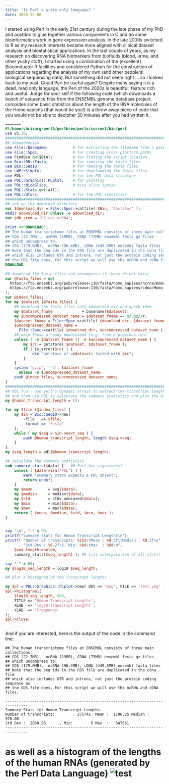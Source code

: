 ```yaml
---
title: "Is Perl a write only language? "
date: 2023-12-06
---
```


I started using Perl in the early 21st century during the late phase of my PhD and postdoc to glue together 
various components in C and do some bioinformatics work in gene expression analysis. In the late 2000s switched
to R as my research interests became more aligned with clinical dataset analysis and biostatistical applications.
In the last couple of years, as my research on discovering RNA biomarkers from biofluids (blood, urine, and other
yucky stuff), I started using a combination of the (excellent) Bioconductor R facilities and considered Python for
the construction of applications regarding the analysis of my own (and other people's! biological sequencing data).
But something did not seem right ... so I looked back to my past. Could Perl be useful again? Despite many saying
it is a dead, read only language, the Perl of the 2020s is beautiful, feature rich and useful. 
Judge for your self if the following code (which downloads a bunch of sequence files from the ENSEMBL genome database
project, computes some basic statistics about the length of the RNA molecules of the Homo sapiens (that would be you!) 
is a throw away piece of code that you would not be able to decipher 30 minutes after you had written it. 


```perl
=======
#!/home/chrisarg/perl5/perlbrew/perls/current/bin/perl
use v5.38;
###############################################################################
## dependencies
use File::Basename;           # for extracting the filename from a path
use File::Spec;               # for creating cross platform paths
use FindBin qw($Bin);         # for finding the script location
use Bio::DB::Fasta;           # for indexing the fasta files
use Bio::SeqIO;               # for reading the fasta files
use LWP::Simple;              # for downloading the fasta files
use PDL;                      # for the PDL data structure
use PDL::Graphics::PLplot;    # for plotting
use PDL::NiceSlice;           # nice slice syntax
use PDL::Stats qw(:all);
use PDL::Ufunc;               # for the PDL statistics
###############################################################################
## set up the download directory
our $download_dir = File::Spec->catfile( $Bin, 'fastaloc' );
mkdir $download_dir unless -e $download_dir;
our $db_stem = 'HS_cds_ncRNA';

print <<"DOWNLOAD";
## The human transcriptome files at ENSEMBL consists of three main collections:
## CDS (22.7MB),  ncRNA (19MB), CDNA (75MB) ensembl fasta gz files
## which uncompress to: 
## CDS (179.0MB),  ncRNA (96.4MB), cDNA (449.5MB) ensembl fasta files
## Note that the seq ids in the CDS file are duplicated in the cdna file
## which also includes UTR and introns, not just the protein coding sequence as 
## the CDS file does. For this script we will use the ncRNA and cDNA files.
DOWNLOAD

## download the fasta files and uncompress if those do not exist
our @fasta_files = qw(
  https://ftp.ensembl.org/pub/release-110/fasta/homo_sapiens/ncrna/Homo_sapiens.GRCh38.ncrna.fa.gz
  https://ftp.ensembl.org/pub/release-110/fasta/homo_sapiens/cdna/Homo_sapiens.GRCh38.cdna.all.fa.gz
);
our @index_files;
for my $dataset (@fasta_files) {
    ## download the fasta files into $download_dir and upack them
    my $dataset_fname             = basename($dataset);
    my $uncompressed_dataset_name = $dataset_fname =~ s/.gz//r;
    $dataset_fname = File::Spec->catfile( $download_dir, $dataset_fname );
    $uncompressed_dataset_name =
      File::Spec->catfile( $download_dir, $uncompressed_dataset_name );
    ## skip those already downloaded (e.g. from a previous run)
    unless ( -e $dataset_fname || -e $uncompressed_dataset_name ) {
        my $rc = getstore( $dataset, $dataset_fname );
        if ( is_error($rc) ) {
            die "getstore of <$dataset> failed with $rc";
        }
    }
    system 'gzip', '-d', $dataset_fname
      unless -e $uncompressed_dataset_name;
    push @index_files, $uncompressed_dataset_name;
}
###############################################################################
## PDL fun - use perl's dynamic arrays to extract the transcript lengths
## and then use PDL to calculate the summary statistics and plot the histogram
my @human_transcript_length = ();

for my $file (@index_files) {
    my $in = Bio::SeqIO->new(
        -file   => $file,
        -format => 'Fasta'
    );
    while ( my $seq = $in->next_seq ) {
        push @human_transcript_length, length $seq->seq;
    }
}
my $seq_length = pdl(@human_transcript_length);

## calculate the summary statistics
sub summary_stats($data) {   ## Perl has signatures!
    unless ( $data->isa('PDL') ) {
        warn "summary_stats expects a PDL object";
        return undef;
    }
    my $mean       = avg($data);
    my $median     = median($data);
    my $std        = stdv_unbiased($data);
    my $min        = min($data);
    my $max        = max($data);
    return ( $mean, $median, $std, $min, $max );
}


say "\n", "-" x 80;
printf("Summary Stats for Human Transcript Lengths\n");
printf( "Number of transcripts: %15d\tMean : %8.2f\tMedian : %8.2f\n"
      . "Std Dev : %8.2f\t, Min: %8d\tMax  : %8d\n",
    $seq_length->nelem,
    summary_stats($seq_length) ); ## list interpolation of all stats!

say "-" x 80;
my $log10_seq_length = log10 $seq_length;

## plot a histogram of the transcript lengths

my $pl = PDL::Graphics::PLplot->new( DEV => 'png', FILE => 'test.png' );
$pl->histogram1(
    $log10_seq_length, 500,
    TITLE => 'Human Transcript Lengths',
    XLAB  => 'log10(Transcript Length)',
    YLAB  => 'Frequency'
);
$pl->close;



```

And if you are interested, here is the output of the code in the command line:

```
## The human transcriptome files at ENSEMBL consists of three main collections:
## CDS (22.7MB),  ncRNA (19MB), CDNA (75MB) ensembl fasta gz files
## which uncompress to: 
## CDS (179.0MB),  ncRNA (96.4MB), cDNA (449.5MB) ensembl fasta files
## Note that the seq ids in the CDS file are duplicated in the cdna file
## which also includes UTR and introns, not just the protein coding sequence as 
## the CDS file does. For this script we will use the ncRNA and cDNA files.

--------------------------------------------------------------------------------
Summary Stats for Human Transcript Lengths
Number of transcripts:          275741  Mean :  1706.25 Median :   976.00
Std Dev :  2060.96      , Min:        5 Max  :   347561
--------------------------------------------------------------------------------
```

as well as a histogram of the lengths of the human RNAs (generated by the Perl Data Language)
![test](https://github.com/chrisarg/Killing-It-with-PERL/assets/14349799/5b19b6ef-16d6-4e7b-8c8c-847cb951a9cb)
=======

